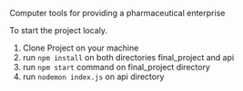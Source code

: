 Computer tools for providing a pharmaceutical enterprise

To start the project localy.

1. Clone Project on your machine
2. run `npm install` on both directories final_project and api
3. run `npm start` command on final_project directory
4. run `nodemon index.js` on api  directory

